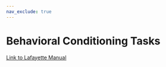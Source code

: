 ```yaml
---
nav_exclude: true
---
```


# Behavioral Conditioning Tasks

[Link to Lafayette Manual](./manuals/ABET_II.pdf)
